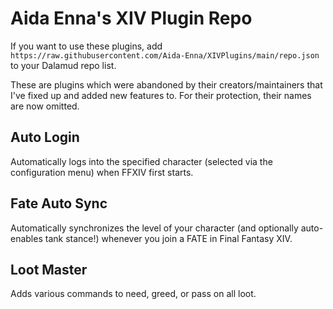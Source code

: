 # Aida Enna's XIV Plugin Repo

If you want to use these plugins, add `https://raw.githubusercontent.com/Aida-Enna/XIVPlugins/main/repo.json` to your Dalamud repo list. 

These are plugins which were abandoned by their creators/maintainers that I've fixed up and added new features to. For their protection, their names are now omitted.

## Auto Login

Automatically logs into the specified character (selected via the configuration menu) when FFXIV first starts.

## Fate Auto Sync

Automatically synchronizes the level of your character (and optionally auto-enables tank stance!) whenever you join a FATE in Final Fantasy XIV.

## Loot Master

Adds various commands to need, greed, or pass on all loot.

